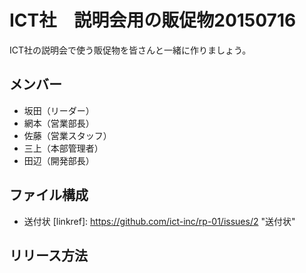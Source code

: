 # ICT社　説明会用の販促物20150716
ICT社の説明会で使う販促物を皆さんと一緒に作りましょう。

## メンバー
* 坂田（リーダー）
* 網本（営業部長）
* 佐藤（営業スタッフ）
* 三上（本部管理者）
* 田辺（開発部長）

## ファイル構成
* 送付状
[linkref]: https://github.com/ict-inc/rp-01/issues/2 "送付状"

## リリース方法

